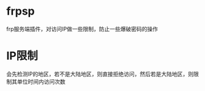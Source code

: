 # frpsp

frp服务端插件，对访问IP做一些限制，防止一些爆破密码的操作

# IP限制

会先检测IP的地区，若不是大陆地区，则直接拒绝访问，然后若是大陆地区，则限制其单位时间内访问次数

